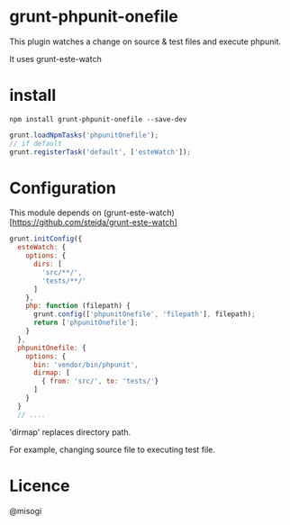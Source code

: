 grunt-phpunit-onefile
=====================

This plugin watches a change on source & test files and execute phpunit.

It uses grunt-este-watch


install
=======

```
npm install grunt-phpunit-onefile --save-dev
```

```js
grunt.loadNpmTasks('phpunitOnefile');
// if default
grunt.registerTask('default', ['esteWatch']);
```


Configuration
=============

This module depends on (grunt-este-watch)[https://github.com/steida/grunt-este-watch]

```js
grunt.initConfig({
  esteWatch: {
    options: {
      dirs: [
        'src/**/',
        'tests/**/'
      ]
    },
    php: function (filepath) {
      grunt.config(['phpunitOnefile', 'filepath'], filepath);
      return ['phpunitOnefile'];
    }
  },
  phpunitOnefile: {
    options: {
      bin: 'vendor/bin/phpunit',
      dirmap: [
        { from: 'src/', to: 'tests/'}
      ]
    }
  }
  // ....
```

'dirmap' replaces directory path.

For example, changing source file to executing test file.


Licence
=======

@misogi

